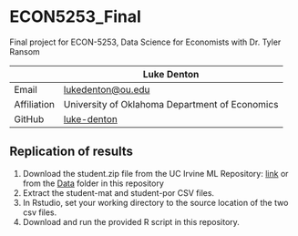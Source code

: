 # ECON5253_Final
Final project for ECON-5253, Data Science for Economists with Dr. Tyler Ransom

|  | Luke Denton |
|--------------|--------------------------------------------------------------|
| Email | [lukedenton@ou.edu](mailto:lukedenton@ou.edu) |
| Affiliation | University of Oklahoma Department of Economics|
| GitHub | [luke-denton](https://github.com/luke-denton) |

## Replication of results ##

1. Download the student.zip file from the UC Irvine ML Repository: [link](https://archive.ics.uci.edu/ml/machine-learning-databases/00320/) or from the [Data](https://github.com/luke-denton/ECON5253_FinalProject/tree/main/Data) folder in this repository
2. Extract the student-mat and student-por CSV files.
3. In Rstudio, set your working directory to the source location of the two csv files.
4. Download and run the provided R script in this repository.
